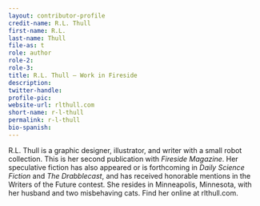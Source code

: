 ```yaml
---
layout: contributor-profile
credit-name: R.L. Thull
first-name: R.L.
last-name: Thull
file-as: t
role: author
role-2:
role-3:
title: R.L. Thull — Work in Fireside
description:
twitter-handle:
profile-pic: 
website-url: rlthull.com
short-name: r-l-thull
permalink: r-l-thull
bio-spanish:
---
```

R.L. Thull is a graphic designer, illustrator, and writer with a small robot collection. This is her second publication with _Fireside Magazine_. Her speculative fiction has also appeared or is forthcoming in _Daily Science Fiction_ and _The Drabblecast_, and has received honorable mentions in the Writers of the Future contest. She resides in Minneapolis, Minnesota, with her husband and two misbehaving cats. Find her online at rlthull.com.
